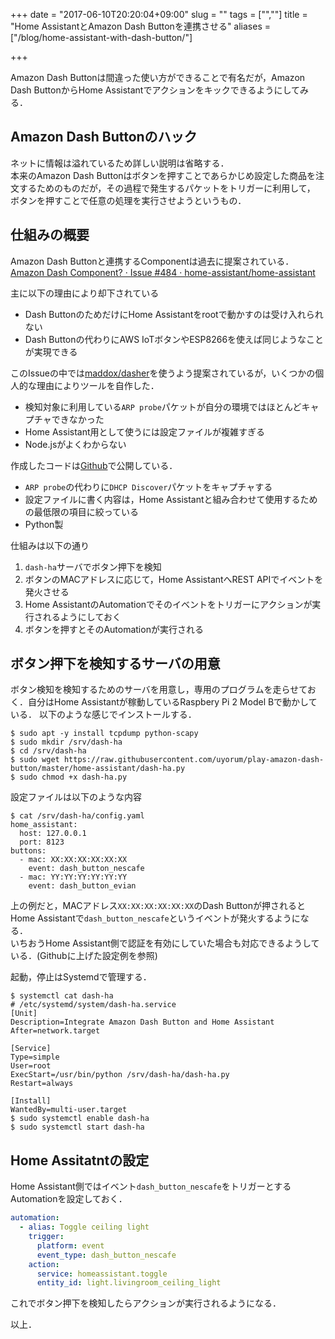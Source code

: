 +++
date = "2017-06-10T20:20:04+09:00"
slug = ""
tags = ["",""]
title = "Home AssistantとAmazon Dash Buttonを連携させる"
aliases = ["/blog/home-assistant-with-dash-button/"]

+++

Amazon Dash Buttonは間違った使い方ができることで有名だが，Amazon Dash ButtonからHome Assistantでアクションをキックできるようにしてみる．

<!--more-->

## Amazon Dash Buttonのハック
ネットに情報は溢れているため詳しい説明は省略する．  
本来のAmazon Dash Buttonはボタンを押すことであらかじめ設定した商品を注文するためのものだが，その過程で発生するパケットをトリガーに利用して，
ボタンを押すことで任意の処理を実行させようというもの．

## 仕組みの概要
Amazon Dash Buttonと連携するComponentは過去に提案されている．  
[Amazon Dash Component? · Issue #484 · home-assistant/home-assistant](https://github.com/home-assistant/home-assistant/issues/484)

主に以下の理由により却下されている

* Dash ButtonのためだけにHome Assistantをrootで動かすのは受け入れられない
* Dash Buttonの代わりにAWS IoTボタンやESP8266を使えば同じようなことが実現できる

このIssueの中では[maddox/dasher](https://github.com/maddox/dasher)を使うよう提案されているが，いくつかの個人的な理由によりツールを自作した．

* 検知対象に利用している`ARP probe`パケットが自分の環境ではほとんどキャプチャできなかった
* Home Assistant用として使うには設定ファイルが複雑すぎる
* Node.jsがよくわからない

作成したコードは[Github](https://github.com/uyorum/play-amazon-dash-button/tree/master/home-assistant)で公開している．

* `ARP probe`の代わりに`DHCP Discover`パケットをキャプチャする
* 設定ファイルに書く内容は，Home Assistantと組み合わせて使用するための最低限の項目に絞っている
* Python製

仕組みは以下の通り

1. `dash-ha`サーバでボタン押下を検知
1. ボタンのMACアドレスに応じて，Home AssistantへREST APIでイベントを発火させる
1. Home AssistantのAutomationでそのイベントをトリガーにアクションが実行されるようにしておく
1. ボタンを押すとそのAutomationが実行される

## ボタン押下を検知するサーバの用意
ボタン検知を検知するためのサーバを用意し，専用のプログラムを走らせておく．自分はHome Assistantが稼動しているRaspbery Pi 2 Model Bで動かしている．
以下のような感じでインストールする．

``` shell
$ sudo apt -y install tcpdump python-scapy
$ sudo mkdir /srv/dash-ha
$ cd /srv/dash-ha
$ sudo wget https://raw.githubusercontent.com/uyorum/play-amazon-dash-button/master/home-assistant/dash-ha.py
$ sudo chmod +x dash-ha.py
```

設定ファイルは以下のような内容

``` shell
$ cat /srv/dash-ha/config.yaml
home_assistant:
  host: 127.0.0.1
  port: 8123
buttons:
  - mac: XX:XX:XX:XX:XX:XX
    event: dash_button_nescafe
  - mac: YY:YY:YY:YY:YY:YY
    event: dash_button_evian
```

上の例だと，MACアドレス`XX:XX:XX:XX:XX:XX`のDash Buttonが押されるとHome Assistantで`dash_button_nescafe`というイベントが発火するようになる．  
いちおうHome Assistant側で認証を有効にしていた場合も対応できるようしている．(Githubに上げた設定例を参照)

起動，停止はSystemdで管理する．


``` shell
$ systemctl cat dash-ha
# /etc/systemd/system/dash-ha.service
[Unit]
Description=Integrate Amazon Dash Button and Home Assistant
After=network.target

[Service]
Type=simple
User=root
ExecStart=/usr/bin/python /srv/dash-ha/dash-ha.py
Restart=always

[Install]
WantedBy=multi-user.target
$ sudo systemctl enable dash-ha
$ sudo systemctl start dash-ha
```

## Home Assitatntの設定
Home Assistant側ではイベント`dash_button_nescafe`をトリガーとするAutomationを設定しておく．

``` yaml
automation:
  - alias: Toggle ceiling light
    trigger:
      platform: event
      event_type: dash_button_nescafe
    action:
      service: homeassistant.toggle
      entity_id: light.livingroom_ceiling_light
```

これでボタン押下を検知したらアクションが実行されるようになる．

以上．
